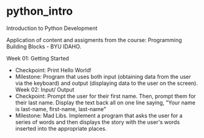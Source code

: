 # python_intro
Introduction to Python Development

Application of content and assigments from the course: Programming Building Blocks - BYU IDAHO. 

Week 01: Getting Started
 * Checkpoint: Print Hello World!
 * Milestone: Program that uses both input (obtaining data from the user via the keyboard) and output (displaying data to the user on the screen).
Week 02: Input/ Output
  * Checkpoint: Prompt the user for their first name. Then, prompt them for their last name. Display the text back all on one line saying, "Your name is last-name, first-name, last-name" 
  * Milestone: Mad Libs. Implement a program that asks the user for a series of words and then displays the story with the user's words inserted into the appropriate places.
  
